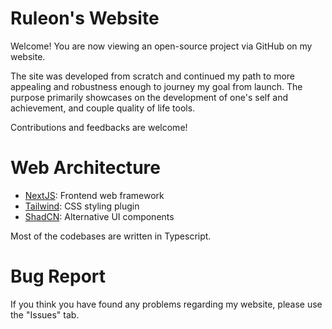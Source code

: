# Ruleon's Website
Welcome! You are now viewing an open-source project via GitHub on my website.

The site was developed from scratch and continued my path to more appealing and robustness enough to journey my goal from launch. The purpose primarily showcases on the development of one's self and achievement, and couple quality of life tools.

Contributions and feedbacks are welcome!
# Web Architecture
- [NextJS](https://nextjs.org/): Frontend web framework
- [Tailwind](https://tailwindcss.com/): CSS styling plugin
- [ShadCN](https://ui.shadcn.com/): Alternative UI components

Most of the codebases are written in Typescript.
# Bug Report
If you think you have found any problems regarding my website, please use the "Issues" tab.
